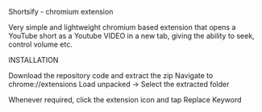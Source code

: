 Shortsify - chromium extension

Very simple and lightweight chromium based extension that opens a YouTube short as a Youtube VIDEO in a new tab, giving the ability to seek, control volume etc.

INSTALLATION

Download the repository code and extract the zip
Navigate to chrome://extensions
Load unpacked -> Select the extracted folder

Whenever required, click the extension icon and tap Replace Keyword
